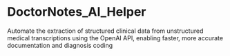# DoctorNotes_AI_Helper
Automate the extraction of structured clinical data from unstructured medical transcriptions using the OpenAI API, enabling faster, more accurate documentation and diagnosis coding
